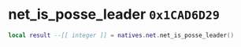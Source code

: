 # net_is_posse_leader `0x1CAD6D29`

```lua
local result --[[ integer ]] = natives.net.net_is_posse_leader()
```